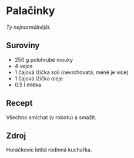 # Palačinky

_Ty nejnormálnější._

## Suroviny

 * 250 g polohrubé mouky
 * 4 vejce
 * 1 čajová lžička soli (nevrchovatá; méně je více)
 * 1 čajová lžička oleje
 * 0.5 l mléka

## Recept

Všechno smíchat (v robotu) a smažit.

## Zdroj

Horáčkovic letitá rodinná kuchařka.
